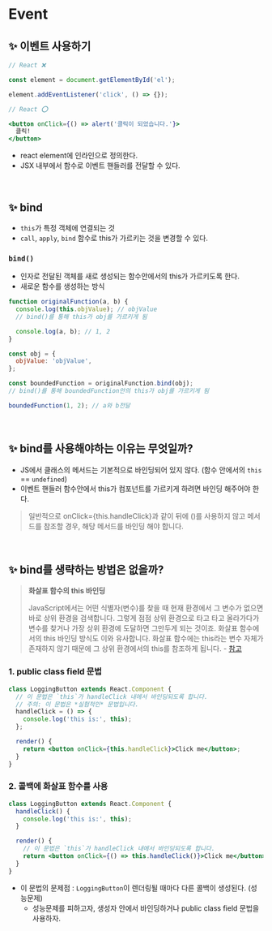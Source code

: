 # Event

## ✨ 이벤트 사용하기

```jsx
// React ❌

const element = document.getElementById('el');

element.addEventListener('click', () => {});

// React ⭕️

<button onClick={() => alert('클릭이 되었습니다.'}>
  클릭!
</button>
```

- react element에 인라인으로 정의한다.
- JSX 내부에서 함수로 이벤트 핸들러를 전달할 수 있다.

<br>

## ✨ bind

- `this`가 특정 객체에 연결되는 것
- `call`, `apply`, `bind` 함수로 this가 가르키는 것을 변경할 수 있다.

### `bind()`

- 인자로 전달된 객체를 새로 생성되는 함수안에서의 this가 가르키도록 한다.
- 새로운 함수를 생성하는 방식

```js
function originalFunction(a, b) {
  console.log(this.objValue); // objValue
  // bind()를 통해 this가 obj를 가르키게 됨

  console.log(a, b); // 1, 2
}

const obj = {
  objValue: 'objValue',
};

const boundedFunction = originalFunction.bind(obj);
// bind()를 통해 boundedFunction안의 this가 obj를 가르키게 됨

boundedFunction(1, 2); // a와 b전달
```

<br>

## ✨ bind를 사용해야하는 이유는 무엇일까?

- JS에서 클래스의 메서드는 기본적으로 바인딩되어 있지 않다. (함수 안에서의 `this` == `undefined`)
- 이벤트 핸들러 함수안에서 this가 컴포넌트를 가르키게 하려면 바인딩 해주어야 한다.

> 일반적으로 onClick={this.handleClick}과 같이 뒤에 ()를 사용하지 않고 메서드를 참조할 경우, 해당 메서드를 바인딩 해야 합니다.

<br>

## ✨ bind를 생략하는 방법은 없을까?

> **화살표 함수의 this 바인딩**
>
> JavaScript에서는 어떤 식별자(변수)를 찾을 때 현재 환경에서 그 변수가 없으면 바로 상위 환경을 검색합니다. 그렇게 점점 상위 환경으로 타고 타고 올라가다가 변수를 찾거나 가장 상위 환경에 도달하면 그만두게 되는 것이죠. 화살표 함수에서의 this 바인딩 방식도 이와 유사합니다. 화살표 함수에는 this라는 변수 자체가 존재하지 않기 때문에 그 상위 환경에서의 this를 참조하게 됩니다. - [참고](https://velog.io/@padoling/JavaScript-%ED%99%94%EC%82%B4%ED%91%9C-%ED%95%A8%EC%88%98%EC%99%80-this-%EB%B0%94%EC%9D%B8%EB%94%A9)

### 1. public class field 문법

```jsx
class LoggingButton extends React.Component {
  // 이 문법은 `this`가 handleClick 내에서 바인딩되도록 합니다.
  // 주의: 이 문법은 *실험적인* 문법입니다.
  handleClick = () => {
    console.log('this is:', this);
  };

  render() {
    return <button onClick={this.handleClick}>Click me</button>;
  }
}
```

### 2. 콜백에 화살표 함수를 사용

```jsx
class LoggingButton extends React.Component {
  handleClick() {
    console.log('this is:', this);
  }

  render() {
    // 이 문법은 `this`가 handleClick 내에서 바인딩되도록 합니다.
    return <button onClick={() => this.handleClick()}>Click me</button>;
  }
}
```

- 이 문법의 문제점 : `LoggingButton`이 렌더링될 때마다 다른 콜백이 생성된다. (성능문제)
  - 성능문제를 피하고자, 생성자 안에서 바인딩하거나 public class field 문법을 사용하자.
